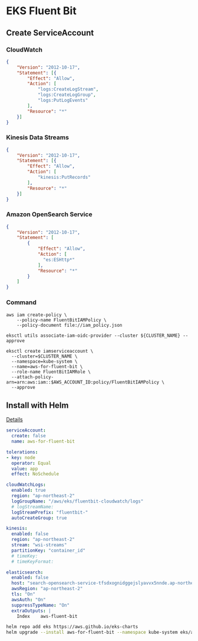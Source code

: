 # EKS Fluent Bit
## Create ServiceAccount
### CloudWatch
``` json title="iam_policy.json"
{
	"Version": "2012-10-17",
	"Statement": [{
		"Effect": "Allow",
		"Action": [
			"logs:CreateLogStream",
			"logs:CreateLogGroup",
			"logs:PutLogEvents"
		],
		"Resource": "*"
	}]
}
```
### Kinesis Data Streams
``` json title="iam_policy.json"
{
	"Version": "2012-10-17",
	"Statement": [{
		"Effect": "Allow",
		"Action": [
			"kinesis:PutRecords"
		],
		"Resource": "*"
	}]
}
```
### Amazon OpenSearch Service
``` json title="iam_policy.json"
{
	"Version": "2012-10-17",
	"Statement": [
		{
			"Effect": "Allow",
			"Action": [
			  "es:ESHttp*"
			],
			"Resource": "*"
		}
	]
}
```
### Command
```
aws iam create-policy \
    --policy-name FluentBitIAMPolicy \
    --policy-document file://iam_policy.json

eksctl utils associate-iam-oidc-provider --cluster ${CLUSTER_NAME} --approve

eksctl create iamserviceaccount \
  --cluster=$CLUSTER_NAME \
  --namespace=kube-system \
  --name=aws-for-fluent-bit \
  --role-name FluentBitIAMRole \
  --attach-policy-arn=arn:aws:iam::$AWS_ACCOUNT_ID:policy/FluentBitIAMPolicy \
  --approve
```
## Install with Helm
[Details](https://artifacthub.io/packages/helm/aws/aws-for-fluent-bit)
``` yaml title="values.yaml"
serviceAccount:
  create: false
  name: aws-for-fluent-bit

tolerations:
- key: node
  operator: Equal
  value: app
  effect: NoSchedule

cloudWatchLogs:
  enabled: true
  region: "ap-northeast-2"
  logGroupName: "/aws/eks/fluentbit-cloudwatch/logs"
  # logStreamName:
  logStreamPrefix: "fluentbit-"
  autoCreateGroup: true

kinesis:
  enabled: false
  region: "ap-northeast-2"
  stream: "wsi-streams"
  partitionKey: "container_id"
  # timeKey:
  # timeKeyFormat:

elasticsearch:
  enabled: false
  host: "search-opensearch-service-tfsdxognidggejslyavvx5nnde.ap-northeast-2.es.amazonaws.com"
  awsRegion: "ap-northeast-2"
  tls: "On"
  awsAuth: "On"
  suppressTypeName: "On"
  extraOutputs: |
    Index    aws-fluent-bit
```
``` bash
helm repo add eks https://aws.github.io/eks-charts
helm upgrade --install aws-for-fluent-bit --namespace kube-system eks/aws-for-fluent-bit -f values.yaml
```